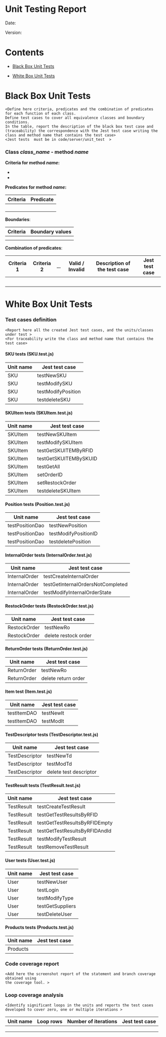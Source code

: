 # Unit Testing Report

Date:

Version:

# Contents

- [Black Box Unit Tests](#black-box-unit-tests)




- [White Box Unit Tests](#white-box-unit-tests)


# Black Box Unit Tests

    <Define here criteria, predicates and the combination of predicates for each function of each class.
    Define test cases to cover all equivalence classes and boundary conditions.
    In the table, report the description of the black box test case and (traceability) the correspondence with the Jest test case writing the 
    class and method name that contains the test case>
    <Jest tests  must be in code/server/unit_test  >

 ### **Class *class_name* - method *name***



**Criteria for method *name*:**
	

 - 
 - 





**Predicates for method *name*:**

| Criteria | Predicate |
| -------- | --------- |
|          |           |
|          |           |
|          |           |
|          |           |





**Boundaries**:

| Criteria | Boundary values |
| -------- | --------------- |
|          |                 |
|          |                 |



**Combination of predicates**:


| Criteria 1 | Criteria 2 | ... | Valid / Invalid | Description of the test case | Jest test case |
|-------|-------|-------|-------|-------|-------|
|||||||
|||||||
|||||||
|||||||
|||||||




# White Box Unit Tests

### Test cases definition
    
    
    <Report here all the created Jest test cases, and the units/classes under test >
    <For traceability write the class and method name that contains the test case>



#### SKU tests (SKU.test.js)

| Unit name | Jest test case     |
|-----------|--------------------|
| SKU    | testNewSKU |
| SKU    | testModifySKU   |
| SKU    | testModifyPosition   |
| SKU    | testdeleteSKU  |

#### SKUItem tests (SKUItem.test.js)

| Unit name  | Jest test case         |
|------------|------------------------|
| SKUItem |  testNewSKUItem     |
| SKUItem |  testModifySKUItem |
| SKUItem | testGetSKUITEMByRFID  |
| SKUItem | testGetSKUITEMBySKUID |
| SKUItem | testGetAll    |
| SKUItem |  setOrderID    |
| SKUItem | setRestockOrder    |
| SKUItem | testdeleteSKUItem   |

#### Position tests (Position.test.js)

| Unit name       | Jest test case          |
|-----------------|-------------------------|
| testPositionDao |  testNewPosition |
| testPositionDao |  testModifyPositionID     |
| testPositionDao | testdeletePosition    |



#### InternalOrder tests (InternalOrder.test.js)

| Unit name        | Jest test case                  |
|------------------|---------------------------------|
| InternalOrder |  testCreateInternalOrder           |
| InternalOrder |testGetInternalOrdersNotCompleted    |
| InternalOrder | testModifyInternalOrderState |

#### RestockOrder tests (RestockOrder.test.js)

| Unit name    | Jest test case                 |
|--------------|--------------------------------|
| RestockOrder | testNewRo  |
| RestockOrder | delete restock order    |

#### ReturnOrder tests (ReturnOrder.test.js)

| Unit name    | Jest test case                 |
|--------------|--------------------------------|
| ReturnOrder |  testNewRo   |
| ReturnOrder |  delete return order   |


#### Item test (Item.test.js)

| Unit name   | Jest test case      |
|-------------|---------------------|
| testItemDAO | testNewIt |
| testItemDAO | testModIt       |



#### TestDescriptor tests (TestDescriptor.test.js)

| Unit name         | Jest test case                 |
|-------------------|--------------------------------|
| TestDescriptor | testNewTd     |
| TestDescriptor | testModTd    |
| TestDescriptor | delete test descriptor    |


#### TestResult tests (TestResult.test.js)

| Unit name     | Jest test case            |
|---------------|---------------------------|
| TestResult | testCreateTestResult |
| TestResult |  testGetTestResultsByRFID    |
| TestResult | testGetTestResultsByRFIDEmpty |
| TestResult |  testGetTestResultsByRFIDAndId    |
| TestResult | testModifyTestResult |
| TestResult |  testRemoveTestResult    |

#### User tests (User.test.js)

| Unit name    | Jest test case      |
|--------------|---------------------|
| User | testNewUser |
| User | testLogin |
| User | testModifyType |
| User | testGetSuppliers |
| User | testDeleteUser |

#### Products tests (Products.test.js)

| Unit name    | Jest test case      |
|--------------|---------------------|
| Products | |


### Code coverage report

    <Add here the screenshot report of the statement and branch coverage obtained using
    the coverage tool. >


### Loop coverage analysis

    <Identify significant loops in the units and reports the test cases
    developed to cover zero, one or multiple iterations >

|Unit name | Loop rows | Number of iterations | Jest test case |
|---|---|---|---|
|||||
|||||
||||||



